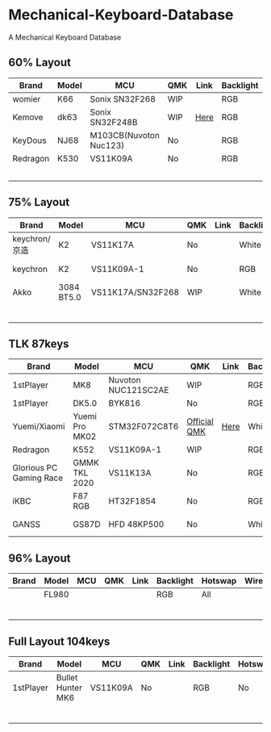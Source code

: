# Mechanical-Keyboard-Database

A Mechanical Keyboard Database



## 60% Layout

| Brand    | Model | MCU                    | QMK  | Link                                                         | Backlight | Hotswap | Wireless     |
| -------- | ----- | ---------------------- | ---- | ------------------------------------------------------------ | --------- | ------- | ------------ |
| womier   | K66   | Sonix SN32F268         | WIP  |                                                              | RGB       | all     | No           |
| Kemove   | dk63  | Sonix SN32F248B        | WIP  | [Here](https://github.com/qmk/qmk_firmware/tree/master/keyboards/xiaomi/mk02) | RGB       | all     | Yes          |
| KeyDous  | NJ68  | M103CB(Nuvoton Nuc123) | No   |                                                              | RGB       | all     | Bluetooth    |
| Redragon | K530  | VS11K09A               | No   |                                                              | RGB       | all     | Bluetooth5.0 |
|          |       |                        |      |                                                              |           |         |              |
|          |       |                        |      |                                                              |           |         |              |
|          |       |                        |      |                                                              |           |         |              |
|          |       |                        |      |                                                              |           |         |              |
|          |       |                        |      |                                                              |           |         |              |

## 75% Layout

| Brand         | Model      | MCU               | QMK  | Link | Backlight | Hotswap | Wireless      |
| ------------- | ---------- | ----------------- | ---- | ---- | --------- | ------- | ------------- |
| keychron/京造 | K2         | VS11K17A          | No   |      | White     | No      | Bluetooth 5.1 |
| keychron      | K2         | VS11K09A-1        | No   |      | RGB       | No      | Bluetooth 5.1 |
| Akko          | 3084 BT5.0 | VS11K17A/SN32F268 | WIP  |      | White     | No      | Bluetooth 5.0 |
|               |            |                   |      |      |           |         |               |
|               |            |                   |      |      |           |         |               |
|               |            |                   |      |      |           |         |               |
|               |            |                   |      |      |           |         |               |
|               |            |                   |      |      |           |         |               |
|               |            |                   |      |      |           |         |               |

## TLK 87keys

| Brand        | Model          | MCU                 | QMK                                                  | Link                                                         | Backlight | Hotswap | Wireless |
| ------------ | -------------- | ------------------- | ---------------------------------------------------- | ------------------------------------------------------------ | --------- | ------- | -------- |
| 1stPlayer    | MK8            | Nuvoton NUC121SC2AE | WIP                                                  |                                                              | RGB       | 13key   | No       |
| 1stPlayer    | DK5.0          | BYK816              | No                                                   |                                                              | RGB       | No      | No       |
| Yuemi/Xiaomi | Yuemi Pro MK02 | STM32F072C8T6       | [Official QMK](https://github.com/qmk/qmk_firmware/) | [Here](https://github.com/qmk/qmk_firmware/tree/master/keyboards/xiaomi/mk02) | White | No | No |
| Redragon     | K552           | VS11K09A-1          | WIP                                                  |                                                              | RGB       | Yes     | No       |
| Glorious PC Gaming Race | GMMK TKL 2020  | VS11K13A            | No                                                   |                                                              | RGB       | Yes     | No       |
| iKBC | F87 RGB | HT32F1854 | No | | RGB | No | No |
| GANSS | GS87D | HFD 48KP500 | No | | White | No | Bluetooth 3.0 |

## 96% Layout

| Brand | Model | MCU  | QMK  | Link | Backlight | Hotswap | Wireless |
| ----- | ----- | ---- | ---- | ---- | --------- | ------- | -------- |
|       | FL980 |      |      |      | RGB       | All     |          |
|       |       |      |      |      |           |         |          |
|       |       |      |      |      |           |         |          |
|       |       |      |      |      |           |         |          |
|       |       |      |      |      |           |         |          |
|       |       |      |      |      |           |         |          |
|       |       |      |      |      |           |         |          |

## Full Layout 104keys

| Brand     | Model             | MCU      | QMK  | Link | Backlight | Hotswap | Wireless |
| --------- | ----------------- | -------- | ---- | ---- | --------- | ------- | -------- |
| 1stPlayer | Bullet Hunter MK6 | VS11K09A | No   |      | RGB       | No      | No       |
|           |                   |          |      |      |           |         |          |
|           |                   |          |      |      |           |         |          |
|           |                   |          |      |      |           |         |          |
|           |                   |          |      |      |           |         |          |
|           |                   |          |      |      |           |         |          |
|           |                   |          |      |      |           |         |          |